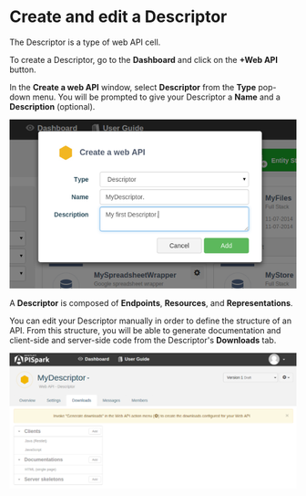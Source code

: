 
# Create and edit a Descriptor

The Descriptor is a type of web API cell.

To create a Descriptor, go to the **Dashboard** and click on the **+Web API** button.

In the **Create a web API** window, select **Descriptor** from the **Type** pop-down menu. You will be prompted to give your Descriptor a **Name** and a **Description** (optional).

![Create a descriptor](images/createadescriptor.png "Create a descriptor")

A **Descriptor** is composed of **Endpoints**, **Resources**, and **Representations**.

You can edit your Descriptor manually in order to define the structure of an API. From this structure, you will be able to generate documentation and client-side and server-side code from the Descriptor's **Downloads** tab.  

![+Web API](images/mydescriptordownloads.png "+Web API")
